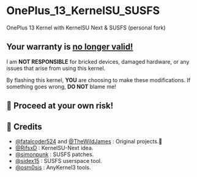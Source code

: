 # OnePlus_13_KernelSU_SUSFS
OnePlus 13 Kernel with KernelSU Next &amp; SUSFS (personal fork)

## Your warranty is <ins>no longer valid!</ins>

I am **NOT RESPONSIBLE** for bricked devices, damaged hardware, or any issues that arise from using this kernel.

By flashing this kernel, **YOU** are choosing to make these modifications. If something goes wrong, **DO NOT** blame me!
## 🚧 Proceed at your own risk!

## 🚀 Credits

- [@fatalcoder524](https://github.com/fatalcoder524/OnePlus_KernelSU_SUSFS) and [@TheWildJames](https://github.com/WildPlusKernel/OnePlus_KernelSU_SUSFS) : Original projects.👑
- [@RifsxD](https://github.com/KernelSU-Next/KernelSU-Next) : KernelSU-Next idea.
- [@simonpunk](https://gitlab.com/simonpunk/susfs4ksu.git) : SUSFS patches.
- [@sidex15](https://github.com/sidex15/susfs4ksu-module) : SUSFS userspace tool.
- [@osm0sis](https://github.com/osm0sis/AnyKernel3) : AnyKernel3 tools.